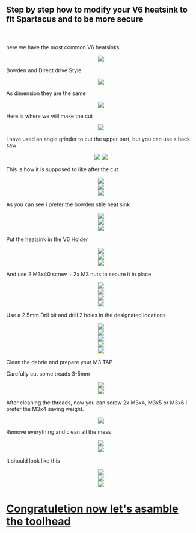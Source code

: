 ## <p align="left">Step by step how to modify your V6 heatsink to fit Spartacus and to be more secure </p>

### 

<br clear="both">

<p>here we have the most common V6 heatsinks</p>
<div align="center">

  <img style="max-width: 30%;" src="https://github.com/dury10/Spartacus/blob/main/IMAGES/spartacus_assembly/v6_heatsink_mod/1.jpeg"  />
</div>


<p>Bowden and Direct drive Style </p>

<div align="center">
  <img style="max-width: 30%;" src="https://github.com/dury10/Spartacus/blob/main/IMAGES/spartacus_assembly/v6_heatsink_mod/2.jpeg"  />
</div>


<p>As dimension they are the same</p>


<div align="center">
  <img style="max-width: 30%;" src="https://github.com/dury10/Spartacus/blob/main/IMAGES/spartacus_assembly/v6_heatsink_mod/4.jpeg"  />
</div>

<p>Here is where we will make the cut</p>

<div align="center">
  <img style="max-width: 30%;" src="https://github.com/dury10/Spartacus/blob/main/IMAGES/spartacus_assembly/v6_heatsink_mod/5.jpeg"  />
</div>

<p>I have used an angle grinder to cut the upper part, but you can use a hack saw </p>
<div align="center">
  <img style="max-width: 40%;" src="https://github.com/dury10/Spartacus/blob/main/IMAGES/spartacus_assembly/v6_heatsink_mod/32.jpeg"
    />
     <img style="max-width: 40%;" src="https://github.com/dury10/Spartacus/blob/main/IMAGES/spartacus_assembly/v6_heatsink_mod/33.jpeg" />

</div>


<p>This is how it is supposed to like after the cut</p>
<div align="center">
  <img style="max-width: 30%;" src="https://github.com/dury10/Spartacus/blob/main/IMAGES/spartacus_assembly/v6_heatsink_mod/6.jpeg"  />
</div>


<div align="center">
  <img style="max-width: 30%;" src="https://github.com/dury10/Spartacus/blob/main/IMAGES/spartacus_assembly/v6_heatsink_mod/7.jpeg"  />
</div>



<div align="center">
  <img style="max-width: 30%;" src="https://github.com/dury10/Spartacus/blob/main/IMAGES/spartacus_assembly/v6_heatsink_mod/8.jpeg"  />
</div>


<p>As you can see i prefer the bowden stile heat sink</p>
<div align="center">
  <img style="max-width: 30%;" src="https://github.com/dury10/Spartacus/blob/main/IMAGES/spartacus_assembly/v6_heatsink_mod/9.jpeg"  />
</div>





<div align="center">
  <img style="max-width: 30%;" src="https://github.com/dury10/Spartacus/blob/main/IMAGES/spartacus_assembly/v6_heatsink_mod/10.jpeg"  />
</div>



<div align="center">
  <img style="max-width: 30%;" src="https://github.com/dury10/Spartacus/blob/main/IMAGES/spartacus_assembly/v6_heatsink_mod/11.jpeg"  />
</div>


<p>Put the heatsink in the V6 Holder </p>
<div align="center">
  <img style="max-width: 30%;" src="https://github.com/dury10/Spartacus/blob/main/IMAGES/spartacus_assembly/v6_heatsink_mod/12.jpeg"  />
</div>





<div align="center">
  <img style="max-width: 30%;" src="https://github.com/dury10/Spartacus/blob/main/IMAGES/spartacus_assembly/v6_heatsink_mod/13.jpeg"  />
</div>



<div align="center">
  <img style="max-width: 30%;" src="https://github.com/dury10/Spartacus/blob/main/IMAGES/spartacus_assembly/v6_heatsink_mod/14.jpeg"  />
</div>


<p>And use 2 M3x40 screw + 2x M3 nuts to secure it in place </p>
<div align="center">
  <img style="max-width: 30%;" src="https://github.com/dury10/Spartacus/blob/main/IMAGES/spartacus_assembly/v6_heatsink_mod/15.jpeg"  />
</div>



<div align="center">
  <img style="max-width: 30%;" src="https://github.com/dury10/Spartacus/blob/main/IMAGES/spartacus_assembly/v6_heatsink_mod/16.jpeg"  />
</div>



<div align="center">
  <img style="max-width: 30%;" src="https://github.com/dury10/Spartacus/blob/main/IMAGES/spartacus_assembly/v6_heatsink_mod/17.jpeg"  />
</div>



<div align="center">
  <img style="max-width: 30%;" src="https://github.com/dury10/Spartacus/blob/main/IMAGES/spartacus_assembly/v6_heatsink_mod/18.jpeg"  />
</div>



<p>Use a 2.5mm Dril bit and drill 2 holes in the designated locations </p>

<div align="center">
  <img style="max-width: 30%;" src="https://github.com/dury10/Spartacus/blob/main/IMAGES/spartacus_assembly/v6_heatsink_mod/19.jpeg"  />
</div>



<div align="center">
  <img style="max-width: 30%;" src="https://github.com/dury10/Spartacus/blob/main/IMAGES/spartacus_assembly/v6_heatsink_mod/20.jpeg"  />
</div>



<div align="center">
  <img style="max-width: 30%;" src="https://github.com/dury10/Spartacus/blob/main/IMAGES/spartacus_assembly/v6_heatsink_mod/21.jpeg"  />
</div>




<div align="center">
  <img style="max-width: 30%;" src="https://github.com/dury10/Spartacus/blob/main/IMAGES/spartacus_assembly/v6_heatsink_mod/22.jpeg"  />
</div>



<div align="center">
  <img style="max-width: 30%;" src="https://github.com/dury10/Spartacus/blob/main/IMAGES/spartacus_assembly/v6_heatsink_mod/23.jpeg"  />
</div>

<p>Clean the debrie and prepare your M3 TAP </p>
<p>Carefully cut some treads 3-5mm </p>

<div align="center">
  <img style="max-width: 30%;" src="https://github.com/dury10/Spartacus/blob/main/IMAGES/spartacus_assembly/v6_heatsink_mod/24.jpeg"  />
</div>





<div align="center">
  <img style="max-width: 30%;" src="https://github.com/dury10/Spartacus/blob/main/IMAGES/spartacus_assembly/v6_heatsink_mod/25.jpeg"  />
</div>


<p>After cleaning the threads, now you can screw 2x M3x4, M3x5 or M3x6 I prefer the M3x4 saving weight. </p>

<div align="center">
  <img style="max-width: 30%;" src="https://github.com/dury10/Spartacus/blob/main/IMAGES/spartacus_assembly/v6_heatsink_mod/26.jpeg"  />
</div>


<p>Remove everything and clean all the mess </p>
<div align="center">
  <img style="max-width: 30%;" src="https://github.com/dury10/Spartacus/blob/main/IMAGES/spartacus_assembly/v6_heatsink_mod/27.jpeg"  />
</div>





<div align="center">
  <img style="max-width: 30%;" src="https://github.com/dury10/Spartacus/blob/main/IMAGES/spartacus_assembly/v6_heatsink_mod/28.jpeg"  />
</div>

<p>It should look like this</p>

<div align="center">
  <img style="max-width: 30%;" src="https://github.com/dury10/Spartacus/blob/main/IMAGES/spartacus_assembly/v6_heatsink_mod/29.jpeg"  />
</div>



<div align="center">
  <img style="max-width: 30%;" src="https://github.com/dury10/Spartacus/blob/main/IMAGES/spartacus_assembly/v6_heatsink_mod/30.jpeg"  />
</div>




<div align="center">
  <img style="max-width: 30%;" src="https://github.com/dury10/Spartacus/blob/main/IMAGES/spartacus_assembly/v6_heatsink_mod/31.jpeg"  />
</div>



# <a href="toolhead_assembly.md#Spartacus">Congratuletion now let's asamble the toolhead </a>




